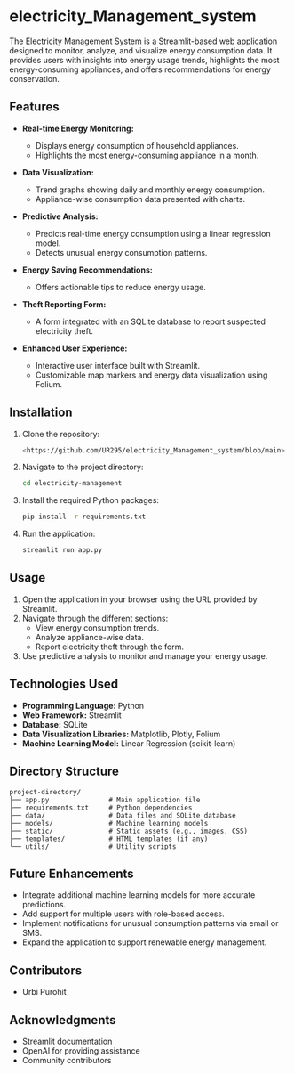 # electricity_Management_system
The Electricity Management System is a Streamlit-based web application designed to monitor, analyze, and visualize energy consumption data. It provides users with insights into energy usage trends, highlights the most energy-consuming appliances, and offers recommendations for energy conservation.

## Features

- **Real-time Energy Monitoring:**
  - Displays energy consumption of household appliances.
  - Highlights the most energy-consuming appliance in a month.

- **Data Visualization:**
  - Trend graphs showing daily and monthly energy consumption.
  - Appliance-wise consumption data presented with charts.

- **Predictive Analysis:**
  - Predicts real-time energy consumption using a linear regression model.
  - Detects unusual energy consumption patterns.

- **Energy Saving Recommendations:**
  - Offers actionable tips to reduce energy usage.

- **Theft Reporting Form:**
  - A form integrated with an SQLite database to report suspected electricity theft.

- **Enhanced User Experience:**
  - Interactive user interface built with Streamlit.
  - Customizable map markers and energy data visualization using Folium.

## Installation

1. Clone the repository:
   ```bash
   <https://github.com/UR295/electricity_Management_system/blob/main>
   ```

2. Navigate to the project directory:
   ```bash
   cd electricity-management
   ```

3. Install the required Python packages:
   ```bash
   pip install -r requirements.txt
   ```

4. Run the application:
   ```bash
   streamlit run app.py
   ```

## Usage

1. Open the application in your browser using the URL provided by Streamlit.
2. Navigate through the different sections:
   - View energy consumption trends.
   - Analyze appliance-wise data.
   - Report electricity theft through the form.
3. Use predictive analysis to monitor and manage your energy usage.

## Technologies Used

- **Programming Language:** Python
- **Web Framework:** Streamlit
- **Database:** SQLite
- **Data Visualization Libraries:** Matplotlib, Plotly, Folium
- **Machine Learning Model:** Linear Regression (scikit-learn)

## Directory Structure

```
project-directory/
├── app.py               # Main application file
├── requirements.txt     # Python dependencies
├── data/                # Data files and SQLite database
├── models/              # Machine learning models
├── static/              # Static assets (e.g., images, CSS)
├── templates/           # HTML templates (if any)
└── utils/               # Utility scripts
```

## Future Enhancements

- Integrate additional machine learning models for more accurate predictions.
- Add support for multiple users with role-based access.
- Implement notifications for unusual consumption patterns via email or SMS.
- Expand the application to support renewable energy management.

## Contributors
- Urbi Purohit

## Acknowledgments
- Streamlit documentation
- OpenAI for providing assistance
- Community contributors
